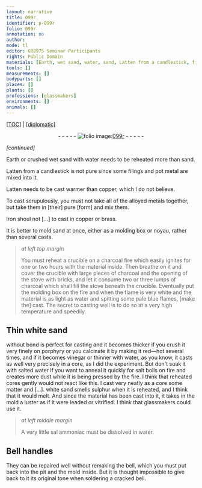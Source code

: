 ```yaml
---
layout: narrative
title: 099r
identifier: p-099r
folio: 099r
annotation: no
author:
mode: tl
editor: GR8975 Seminar Participants
rights: Public Domain
materials: [Earth, wet sand, water, sand, Latten from a candlestick, filings, pot metal, Latten, copper, alloyed metals, Iron, brass, noyau, porphyry, vinegar, sulphur, sal ammoniac]
tools: []
measurements: []
bodyparts: []
places: []
plants: []
professions: [glassmakers]
environments: []
animals: []
---
```


<p><a href="{{ site.baseurl }}/translation/">[TOC]</a> | <a href="{{ site.baseurl }}/_texts/p-099r_tc.md/">[diplomatic]</a></p><div class="folio" align="center">- - - - - <a href="http://gallica.bnf.fr/ark:/12148/btv1b10500001g/f203.image" target="_blank"><img src="https://cu-mkp.github.io/2017-workshop-edition/assets/photo-icon.png" alt="folio image: " style="display:inline-block; margin-bottom:-3px;"/>099r</a> - - - - - </div>  
 
*[continued]*
  
<span class="m">Earth</span> or crushed <span class="m">wet sand</span> with <span class="m">water</span> needs to be reheated more than <span class="m">sand</span>.
 
<span class="m">Latten from a candlestick</span> is not pure since some <span class="m">filings</span> and <span class="m">pot metal</span> are mixed into it.
 
<span class="m">Latten</span> needs to be cast warmer than <span class="m">copper</span>, which I do not believe.
 
To cast scrupulously, you must not take all of the <span class="m">alloyed metals</span> together, but take them in [their] pure [form] and mix them.
 
<span class="m">Iron</span> shoul not […] to cast in <span class="m">copper</span> or <span class="m">brass</span>.
 
It is better to mold <span class="m">sand</span> at once, either as a molding box or <span class="m">noyau</span>, rather than several casts.
 
> *at left top margin*
> 
> 
>   You must reheat a crucible on a charcoal fire which easily ignites for one or two hours with the material inside. Then breathe on it and cover the crucible with large pieces of charcoal and the opening of the stove with bricks, and let it consume two or three lumps of charcoal which shall fill the stove beneath the crucible. Eventually put the molding box on the fire and when the flame is very white and the material is as light as <span class="m">water</span> and spitting some pale blue flames, [make the] cast. The secret to casting well is to do so at a very high temperature and speedily.
 
 
  

## Thin white <span class="m">sand</span>


 without bond is perfect for casting and it becomes thicker if you crush it very finely on <span class="m">porphyry</span> or you calcinate it by making it red—hot several times, and if it becomes <span class="m">vinegar</span> or thinner with <span class="m">water</span>, as you know, it casts as well very precisely in a core, as I did the experiment. But don't soak it with salted water if you want to anneal it quickly for salt boils on fire and creates more dust while it is being pressed by the fire. I think that reheated cores gently would not react like this. I cast very neatly as a core some matter and […]. white <span class="m">sand</span> smells <span class="m">sulphur</span> when it is reheated, and I think that it would melt. And since the material has been cast into it, it takes in the mold a luster as if it were leaded or vitrified. I think that <span class="pro">glassmakers</span> could use it.
 
> *at left middle margin*
> 
> 
>   A very little <span class="m">sal ammoniac</span> must be dissolved in water.
 
 
  

##  Bell handles

 
 They can be repaired well without remaking the bell, which you must put back into the pit and the mold inside. But it is thought impossible to give back to it its original tone when soldering a cracked bell.
 
